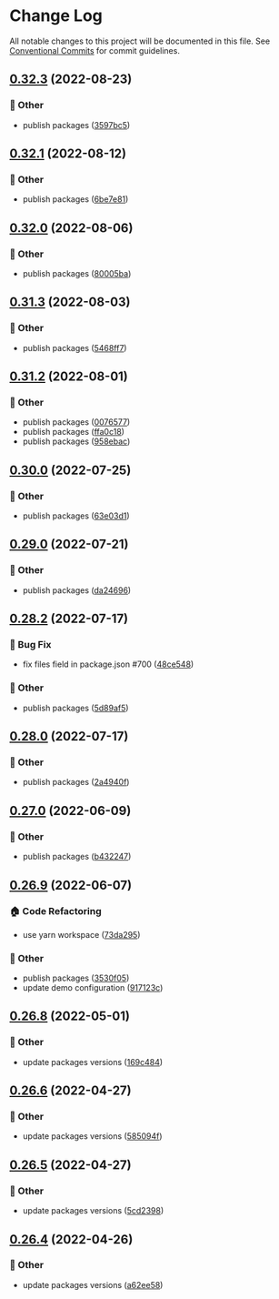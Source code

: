 # Change Log

All notable changes to this project will be documented in this file.
See [Conventional Commits](https://conventionalcommits.org) for commit guidelines.

## [0.32.3](https://github.com/daybrush/moveable/compare/ngx-moveable@0.32.1...ngx-moveable@0.32.3) (2022-08-23)


### :mega: Other

* publish packages ([3597bc5](https://github.com/daybrush/moveable/commit/3597bc5fd58cdec56fd4ff8916380a6f3709f7f5))



## [0.32.1](https://github.com/daybrush/moveable/compare/ngx-moveable@0.32.0...ngx-moveable@0.32.1) (2022-08-12)


### :mega: Other

* publish packages ([6be7e81](https://github.com/daybrush/moveable/commit/6be7e8122b8edd2e323a039cdbb73381de74e14f))



## [0.32.0](https://github.com/daybrush/moveable/compare/ngx-moveable@0.31.3...ngx-moveable@0.32.0) (2022-08-06)


### :mega: Other

* publish packages ([80005ba](https://github.com/daybrush/moveable/commit/80005bada5651afd0c5487a193ab321b22ab1b55))



## [0.31.3](https://github.com/daybrush/moveable/compare/ngx-moveable@0.31.2...ngx-moveable@0.31.3) (2022-08-03)


### :mega: Other

* publish packages ([5468ff7](https://github.com/daybrush/moveable/commit/5468ff763bfa3f30e637ce8f504af09152b22c5c))



## [0.31.2](https://github.com/daybrush/moveable/compare/ngx-moveable@0.30.0...ngx-moveable@0.31.2) (2022-08-01)


### :mega: Other

* publish packages ([0076577](https://github.com/daybrush/moveable/commit/00765776ba92b5ca691c1aefd1c20687952373d9))
* publish packages ([ffa0c18](https://github.com/daybrush/moveable/commit/ffa0c18bb6970d6f8d88a49db23b11620e704618))
* publish packages ([958ebac](https://github.com/daybrush/moveable/commit/958ebace6032eafb17f1ce366394b440671b45b3))



## [0.30.0](https://github.com/daybrush/moveable/compare/ngx-moveable@0.29.0...ngx-moveable@0.30.0) (2022-07-25)


### :mega: Other

* publish packages ([63e03d1](https://github.com/daybrush/moveable/commit/63e03d1d5f69e56c7df6d357c58d7acd06932e80))



## [0.29.0](https://github.com/daybrush/moveable/compare/ngx-moveable@0.28.2...ngx-moveable@0.29.0) (2022-07-21)


### :mega: Other

* publish packages ([da24696](https://github.com/daybrush/moveable/commit/da24696977c24b6ea54a433192d15bb7ecbc62e9))



## [0.28.2](https://github.com/daybrush/moveable/compare/ngx-moveable@0.28.0...ngx-moveable@0.28.2) (2022-07-17)


### :bug: Bug Fix

* fix files field in package.json #700 ([48ce548](https://github.com/daybrush/moveable/commit/48ce548438dd0a7da9f544730b2fc3ab65073775))


### :mega: Other

* publish packages ([5d89af5](https://github.com/daybrush/moveable/commit/5d89af521d1a288d4d9ca7923e0e9654e8f97d53))



## [0.28.0](https://github.com/daybrush/moveable/compare/ngx-moveable@0.27.0...ngx-moveable@0.28.0) (2022-07-17)


### :mega: Other

* publish packages ([2a4940f](https://github.com/daybrush/moveable/commit/2a4940f74997fae24c7d77c553a6bc6be1301d40))



## [0.27.0](https://github.com/daybrush/moveable/compare/ngx-moveable@0.26.9...ngx-moveable@0.27.0) (2022-06-09)


### :mega: Other

* publish packages ([b432247](https://github.com/daybrush/moveable/commit/b4322470bcd3bb05fc67d2c89eedd737f8b4b67a))



## [0.26.9](https://github.com/daybrush/moveable/compare/ngx-moveable@0.26.8...ngx-moveable@0.26.9) (2022-06-07)


### :house: Code Refactoring

* use yarn workspace ([73da295](https://github.com/daybrush/moveable/commit/73da295064845a3791782c1777a9c555272a0af0))


### :mega: Other

* publish packages ([3530f05](https://github.com/daybrush/moveable/commit/3530f0526081b0c010e6c964265b466713f0212e))
* update demo configuration ([917123c](https://github.com/daybrush/moveable/commit/917123cdea2830e8e8f4a8d7b2a99654f16682ef))



## [0.26.8](https://github.com/daybrush/moveable/compare/ngx-moveable@0.26.6...ngx-moveable@0.26.8) (2022-05-01)


### :mega: Other

* update packages versions ([169c484](https://github.com/daybrush/moveable/commit/169c48417bb4bc07c59e227c545e379dbf43d15b))



## [0.26.6](https://github.com/daybrush/moveable/compare/ngx-moveable@0.26.5...ngx-moveable@0.26.6) (2022-04-27)


### :mega: Other

* update packages versions ([585094f](https://github.com/daybrush/moveable/commit/585094f76ec6e1556159ac357d6ac83ebab953ae))



## [0.26.5](https://github.com/daybrush/moveable/compare/ngx-moveable@0.26.4...ngx-moveable@0.26.5) (2022-04-27)


### :mega: Other

* update packages versions ([5cd2398](https://github.com/daybrush/moveable/commit/5cd2398dbb4dbbda24032641fe5bf111780b75fc))



## [0.26.4](https://github.com/daybrush/moveable/compare/ngx-moveable@0.26.3...ngx-moveable@0.26.4) (2022-04-26)


### :mega: Other

* update packages versions ([a62ee58](https://github.com/daybrush/moveable/commit/a62ee58b9bc32f06edc95d55ea28b60c20881ac4))
